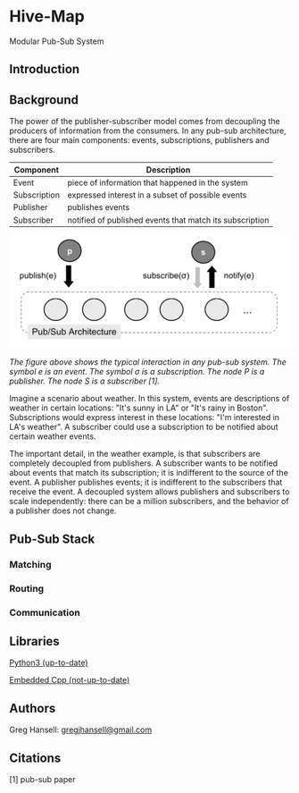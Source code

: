 # Hive-Map

Modular Pub-Sub System

## Introduction

## Background

The power of the publisher-subscriber model comes from decoupling the producers of information from the consumers. In any pub-sub architecture, there are four main components: events, subscriptions, publishers and subscribers.

|Component| Description|
|------------|----------|
|Event       | piece of information that happened in the system|
|Subscription| expressed interest in a subset of possible events|
|Publisher   | publishes events|
|Subscriber  | notified of published events that match its subscription|

![ ](docs/images/pub-sub-diagram.png)

*The figure above shows the typical interaction in any pub-sub system. The symbol e is an event. The symbol &#963; is a subscription. The node *P* is a publisher. The node *S* is a subscriber [1].*

Imagine a scenario about weather. In this system, events are descriptions of weather in certain locations: "It's sunny in LA" or "It's rainy in Boston". Subscriptions would express interest in these locations: "I'm interested in LA's weather". A subscriber could use a subscription to be notified about certain weather events. 

The important detail, in the weather example, is that subscribers are completely decoupled from publishers. A subscriber wants to be notified about events that match its subscription; it is indifferent to the source of the event. A publisher publishes events; it is indifferent to the subscribers that receive the event. A decoupled system allows publishers and subscribers to scale independently: there can be a million subscribers, and the behavior of a publisher does not change.   

## Pub-Sub Stack

### Matching

### Routing

### Communication

## Libraries

[Python3 (up-to-date)](https://github.com/gregjhansell97/hive-map-python-3/)

[Embedded Cpp (not-up-to-date)](https://github.com/gregjhansell97/hive-map-cpp/)  
  
## Authors
Greg Hansell: gregjhansell@gmail.com

## Citations
[1] pub-sub paper
